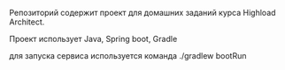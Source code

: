 Репозиторий содержит проект для домашних заданий курса Highload Architect.

Проект использует Java, Spring boot, Gradle

для запуска сервиса используется команда ./gradlew bootRun